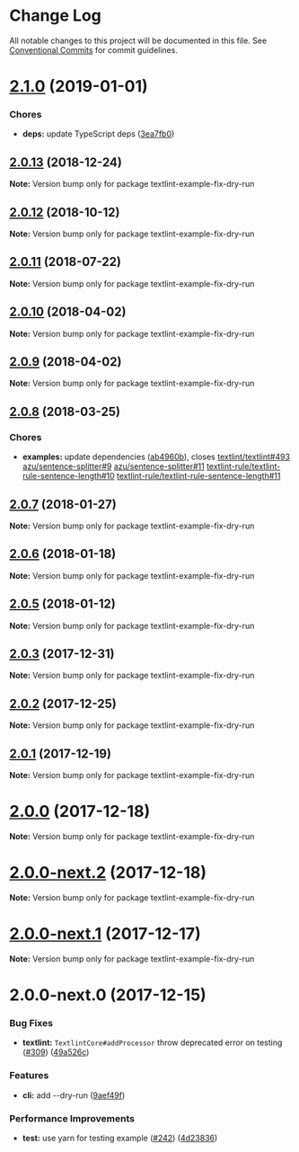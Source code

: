 # Change Log

All notable changes to this project will be documented in this file.
See [Conventional Commits](https://conventionalcommits.org) for commit guidelines.

<a name="2.1.0"></a>
# [2.1.0](https://github.com/textlint/textlint/compare/textlint-example-fix-dry-run@2.0.13...textlint-example-fix-dry-run@2.1.0) (2019-01-01)


### Chores

* **deps:** update TypeScript deps ([3ea7fb0](https://github.com/textlint/textlint/commit/3ea7fb0))




<a name="2.0.13"></a>
## [2.0.13](https://github.com/textlint/textlint/compare/textlint-example-fix-dry-run@2.0.11...textlint-example-fix-dry-run@2.0.13) (2018-12-24)




**Note:** Version bump only for package textlint-example-fix-dry-run

<a name="2.0.12"></a>
## [2.0.12](https://github.com/textlint/textlint/compare/textlint-example-fix-dry-run@2.0.11...textlint-example-fix-dry-run@2.0.12) (2018-10-12)




**Note:** Version bump only for package textlint-example-fix-dry-run

<a name="2.0.11"></a>
## [2.0.11](https://github.com/textlint/textlint/compare/textlint-example-fix-dry-run@2.0.10...textlint-example-fix-dry-run@2.0.11) (2018-07-22)




**Note:** Version bump only for package textlint-example-fix-dry-run

<a name="2.0.10"></a>
## [2.0.10](https://github.com/textlint/textlint/compare/textlint-example-fix-dry-run@2.0.9...textlint-example-fix-dry-run@2.0.10) (2018-04-02)




**Note:** Version bump only for package textlint-example-fix-dry-run

<a name="2.0.9"></a>
## [2.0.9](https://github.com/textlint/textlint/compare/textlint-example-fix-dry-run@2.0.8...textlint-example-fix-dry-run@2.0.9) (2018-04-02)




**Note:** Version bump only for package textlint-example-fix-dry-run

<a name="2.0.8"></a>
## [2.0.8](https://github.com/textlint/textlint/compare/textlint-example-fix-dry-run@2.0.7...textlint-example-fix-dry-run@2.0.8) (2018-03-25)


### Chores

* **examples:** update dependencies ([ab4960b](https://github.com/textlint/textlint/commit/ab4960b)), closes [textlint/textlint#493](https://github.com/textlint/textlint/issues/493) [azu/sentence-splitter#9](https://github.com/azu/sentence-splitter/issues/9) [azu/sentence-splitter#11](https://github.com/azu/sentence-splitter/issues/11) [textlint-rule/textlint-rule-sentence-length#10](https://github.com/textlint-rule/textlint-rule-sentence-length/issues/10) [textlint-rule/textlint-rule-sentence-length#11](https://github.com/textlint-rule/textlint-rule-sentence-length/issues/11)




<a name="2.0.7"></a>
## [2.0.7](https://github.com/textlint/textlint/compare/textlint-example-fix-dry-run@2.0.6...textlint-example-fix-dry-run@2.0.7) (2018-01-27)




**Note:** Version bump only for package textlint-example-fix-dry-run

<a name="2.0.6"></a>
## [2.0.6](https://github.com/textlint/textlint/compare/textlint-example-fix-dry-run@2.0.5...textlint-example-fix-dry-run@2.0.6) (2018-01-18)




**Note:** Version bump only for package textlint-example-fix-dry-run

<a name="2.0.5"></a>
## [2.0.5](https://github.com/textlint/textlint/compare/textlint-example-fix-dry-run@2.0.4...textlint-example-fix-dry-run@2.0.5) (2018-01-12)




**Note:** Version bump only for package textlint-example-fix-dry-run

<a name="2.0.3"></a>
## [2.0.3](https://github.com/textlint/textlint/compare/textlint-example-fix-dry-run@2.0.2...textlint-example-fix-dry-run@2.0.3) (2017-12-31)




**Note:** Version bump only for package textlint-example-fix-dry-run

<a name="2.0.2"></a>
## [2.0.2](https://github.com/textlint/textlint/compare/textlint-example-fix-dry-run@2.0.1...textlint-example-fix-dry-run@2.0.2) (2017-12-25)




**Note:** Version bump only for package textlint-example-fix-dry-run

<a name="2.0.1"></a>
## [2.0.1](https://github.com/textlint/textlint/compare/textlint-example-fix-dry-run@2.0.0...textlint-example-fix-dry-run@2.0.1) (2017-12-19)




**Note:** Version bump only for package textlint-example-fix-dry-run

<a name="2.0.0"></a>
# [2.0.0](https://github.com/textlint/textlint/compare/textlint-example-fix-dry-run@2.0.0-next.2...textlint-example-fix-dry-run@2.0.0) (2017-12-18)




**Note:** Version bump only for package textlint-example-fix-dry-run

<a name="2.0.0-next.2"></a>
# [2.0.0-next.2](https://github.com/textlint/textlint/compare/textlint-example-fix-dry-run@2.0.0-next.1...textlint-example-fix-dry-run@2.0.0-next.2) (2017-12-18)




**Note:** Version bump only for package textlint-example-fix-dry-run

<a name="2.0.0-next.1"></a>
# [2.0.0-next.1](https://github.com/textlint/textlint/compare/textlint-example-fix-dry-run@2.0.0-next.0...textlint-example-fix-dry-run@2.0.0-next.1) (2017-12-17)




**Note:** Version bump only for package textlint-example-fix-dry-run

<a name="2.0.0-next.0"></a>
# 2.0.0-next.0 (2017-12-15)


### Bug Fixes

* **textlint:** `TextlintCore#addProcessor` throw deprecated error on testing ([#309](https://github.com/textlint/textlint/issues/309)) ([49a526c](https://github.com/textlint/textlint/commit/49a526c))


### Features

* **cli:** add --dry-run ([9aef49f](https://github.com/textlint/textlint/commit/9aef49f))


### Performance Improvements

* **test:** use yarn for testing example ([#242](https://github.com/textlint/textlint/issues/242)) ([4d23836](https://github.com/textlint/textlint/commit/4d23836))
